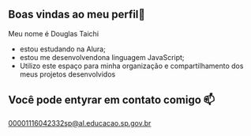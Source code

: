 ## Boas vindas ao meu perfil💙

 Meu nome é Douglas Taichi
 - estou estudando na Alura;
 - estou me desenvolvendona linguagem JavaScript;
 - Utilizo este espaço para minha organização e compartilhamento dos meus projetos desenvolvidos

## Você pode entyrar em contato comigo 📫

00001116042332sp@al.educacao.sp.gov.br
